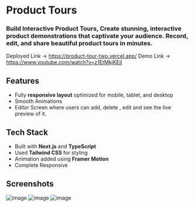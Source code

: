 # Product Tours

### Build Interactive Product Tours, Create stunning, interactive product demonstrations that captivate your audience. Record, edit, and share beautiful product tours in minutes.

Deployed Link -> https://product-tour-two.vercel.app/
Demo Link -> https://www.youtube.com/watch?v=z1EtMkjKEiI

## Features
- Fully **responsive layout** optimized for mobile, tablet, and desktop
- Smooth Animations 
- Editor Screen where users can add, delete , edit and see the live preview of it.

## Tech Stack
- Built with **Next.js** and **TypeScript**
- Used **Tailwind CSS** for styling
- Animation added using **Framer Motion**
- Complete Responsive 

## Screenshots

![image](https://github.com/user-attachments/assets/27ffe277-7658-4d8e-861d-91f00b8949ed)
![image](https://github.com/user-attachments/assets/9d9d0207-9652-4ee0-bb91-330c3a7e6687)
![image](https://github.com/user-attachments/assets/daf951d8-37f3-44ad-9e64-ec7222fd87a1)

